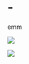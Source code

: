 # -
emm

![](https://v2.jinrishici.com/one.svg?font-size=30&spacing=100&color=Green)

![](https://acg.lyiqk.cn/dfproject)

